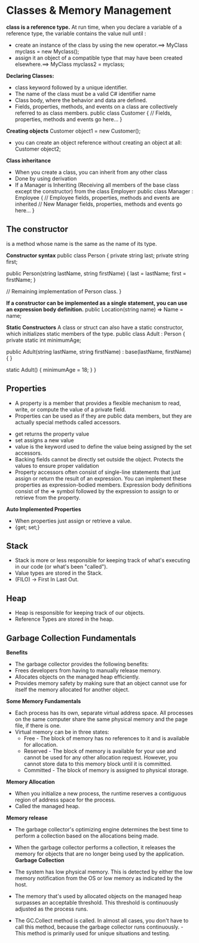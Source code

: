 # Classes & Memory Management

**class is a reference type.**
 At run time, when you declare a variable of a reference type, the variable contains the value null until :
 - create an instance of the class by using the new operator.==> MyClass myclass = new Myclass();
 - assign it an object of a compatible type that may have been created elsewhere.==> MyClass myclass2 = myclass;
  
**Declaring Classes:**
- class keyword followed by a unique identifier.
- The name of the class must be a valid C# identifier name
- Class body, where the behavior and data are defined. 
- Fields, properties, methods, and events on a class are collectively referred to as class members.
 public class Customer
{
   // Fields, properties, methods and events go here...
}

**Creating objects**
Customer object1 = new Customer();
- you can create an object reference without creating an object at all:
 Customer object2;
 
 **Class inheritance**
- When you create a class, you can inherit from any other class
- Done by using derivation
- If a Manager is Inheriting (Receiving all members of the base class except the constructor) from the class Employerr
public class Manager : Employee
{
    // Employee fields, properties, methods and events are inherited
    // New Manager fields, properties, methods and events go here...
}
## The constructor
is a method whose name is the same as the name of its type.

**Constructor syntax**
public class Person
{
   private string last;
   private string first;

   public Person(string lastName, string firstName)
   {
      last = lastName;
      first = firstName;
   }

   // Remaining implementation of Person class.
}

**If a constructor can be implemented as a single statement, you can use an expression body definition.**
 public Location(string name) => Name = name;
 
 **Static Constructors**
 A class or struct can also have a static constructor, which initializes static members of the type.
public class Adult : Person
{
   private static int minimumAge;

   public Adult(string lastName, string firstName) : base(lastName, firstName)
   { }

   static Adult()
   {
      minimumAge = 18;
   }
}
## Properties
- A property is a member that provides a flexible mechanism to read, write, or compute the value of a private field.
-  Properties can be used as if they are public data members, but they are actually special methods called accessors. 
* get returns the property value
* set assigns a new value
* value is the keyword used to define the value being assigned by the set accessors.
* Backing fields cannot be directly set outside the object. Protects the values to ensure proper validation
* Property accessors often consist of single-line statements that just assign or return the result of an expression. You can implement these properties as expression-bodied members. Expression body definitions consist of the => symbol followed by the expression to assign to or retrieve from the property.

**Auto Implemented Properties**
- When properties just assign or retrieve a value.
- {get; set;}

## Stack
- Stack is more or less responsible for keeping track of what's executing in our code (or what's been "called").
- Value types are stored in the Stack.
- (FILO) -> First In Last Out.
## Heap
- Heap is responsible for keeping track of our objects.
- Reference Types are stored in the heap.
## Garbage Collection Fundamentals

**Benefits**
- The garbage collector provides the following benefits:
- Frees developers from having to manually release memory.
- Allocates objects on the managed heap efficiently.
- Provides memory safety by making sure that an object cannot use for itself the memory allocated for another object.

**Some Memory Fundamentals**
* Each process has its own, separate virtual address space. All processes on the same computer share the same physical memory and the page file, if there is one.
* Virtual memory can be in three states:
   - Free - The block of memory has no references to it and is available for allocation.
   - Reserved - The block of memory is available for your use and cannot be used for any other allocation request. However, you cannot store data to this memory block until it is committed.
   - Committed - The block of memory is assigned to physical storage.
   
**Memory Allocation**
- When you initialize a new process, the runtime reserves a contiguous region of address space for the process.
- Called the managed heap.
 
**Memory release**
- The garbage collector's optimizing engine determines the best time to perform a collection based on the allocations being made.
- When the garbage collector performs a collection, it releases the memory for objects that are no longer being used by the application.
**Garbage Collection**

- The system has low physical memory. This is detected by either the low memory notification from the OS or low memory as indicated by the host.
- The memory that's used by allocated objects on the managed heap surpasses an acceptable threshold. This threshold is continuously adjusted as the process runs.
- The GC.Collect method is called. In almost all cases, you don't have to call this method, because the garbage collector runs continuously. - This method is primarily used for unique situations and testing.
